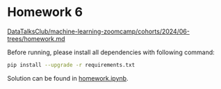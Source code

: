 # Homework 6

[DataTalksClub/machine-learning-zoomcamp/cohorts/2024/06-trees/homework.md](https://github.com/DataTalksClub/machine-learning-zoomcamp/blob/master/cohorts/2024/06-trees/homework.md)

Before running, please install all dependencies with following command:

```bash
pip install --upgrade -r requirements.txt
```

Solution can be found in [homework.ipynb](homework.ipynb).
